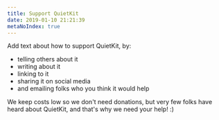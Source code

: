 ```yaml
---
title: Support QuietKit
date: 2019-01-10 21:21:39
metaNoIndex: true
---
```


Add text about how to support QuietKit, by:

* telling others about it
* writing about it
* linking to it
* sharing it on social media
* and emailing folks who you think it would help

We keep costs low so we don't need donations, but very few folks have heard about QuietKit, and that's why we need your help! :)

